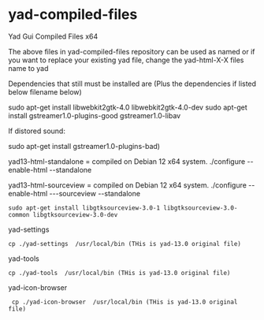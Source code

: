 # yad-compiled-files
Yad Gui Compiled Files x64

The above files in yad-compiled-files repository can be used as named or if you want to replace your existing yad file, change the yad-html-X-X  files name to yad

Dependencies that still must be installed are (Plus the dependencies if listed below filename below)

  sudo apt-get install libwebkit2gtk-4.0 libwebkit2gtk-4.0-dev
  sudo apt-get install gstreamer1.0-plugins-good gstreamer1.0-libav


If distored sound:

  sudo apt-get install gstreamer1.0-plugins-bad)


yad13-html-standalone = compiled on Debian 12 x64 system. 
    ./configure --enable-html --standalone


yad13-html-sourceview = compiled on Debian 12 x64 system. 
    ./configure --enable-html ---sourceview --standalone

    sudo apt-get install libgtksourceview-3.0-1 libgtksourceview-3.0-common libgtksourceview-3.0-dev


yad-settings

    cp ./yad-settings  /usr/local/bin (THis is yad-13.0 original file)


yad-tools 

    cp ./yad-tools  /usr/local/bin (THis is yad-13.0 original file)


yad-icon-browser

     cp ./yad-icon-browser  /usr/local/bin (THis is yad-13.0 original file)
